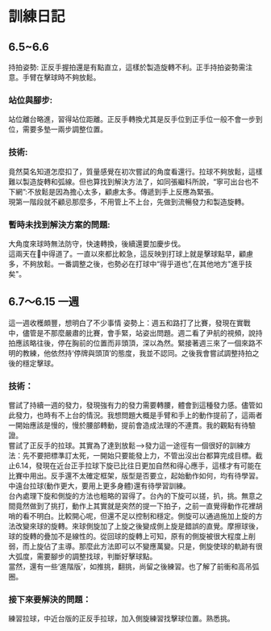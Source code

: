 # 訓練日記
## 6.5~6.6
持拍姿勢: 正反手握拍還是有點直立，這樣於製造旋轉不利。正手持拍姿勢需注意。手臂在擊球時不夠放鬆。
<br>
### 站位與腳步: 
站位離台略進，習得站位距離。正反手轉換尤其是反手位到正手位一般不會一步到位，需要多墊一兩步調整位置。
<br>
### 技術: 
竟然莫名知道怎麼扣了，質量感覺在初次嘗試的角度看還行。拉球不夠放鬆，這樣難以製造旋轉和弧線。但也算找到解決方法了，如同張繼科所說，“寧可出台也不下網”:不放鬆是因為擔心太多，顧慮太多。傳遞到手上反應為緊張。
<br>
現第一階段就不顧忌那麼多，不用管上不上台，先做到流暢發力和製造旋轉。
<br>
### 暫時未找到解決方案的問題: 
大角度來球時無法防守，快速轉換，後續還要加慶步伐。
<br>
這兩天在🏓️中得道了。一直以來都比較急，這反映到打球上就是擊球點早，顧慮多，不夠放鬆。一番調整之後，也勢必在打球中“得乎道也”,在其他地方"進乎技矣"。

## 6.7～6.15 一週
這一週收穫頗豐，想明白了不少事情
姿勢上：週五和路打了比賽，發現在實戰中，儘管是不那麼嚴肅的比賽，會手緊，站姿出問題。週二看了尹航的視頻，說持拍應該略往後，停在胸前的位置而非頭頂，深以為然。緊接著週三來了一個來路不明的教練，他依然持‘停牌與頭頂’的態度，我並不認同。之後我會嘗試調整持拍之後的穩定擊球。
<br>
### 技術：
嘗試了持續一週的發力，發現強有力的發力需要轉腰，體會到這種發力感。儘管如此發力，也時有不上台的情況。我想問題大概是手臂和手上的動作提前了，這兩者一開始應該是慢的，慢於腰部轉動，提前會造成法理的不連貫。我的觀點有待驗證。
<br>
嘗試了正反手的拉球。其實為了達到放鬆-->發力這一途徑有一個很好的訓練方法：先不要把標準訂太死，一開始只要能發上力，不管出沒出台都算完成目標。截止6.14，發現在近台正手拉球下旋已比往日更加自然和得心應手，這樣才有可能在比賽中用出。反手還不太確定框架，版型是否要立，起始動作如何，均有待學習。中遠台拉球(動作更大，要用上更多身體)還有待學習訓練。
<br> 
台內處理下旋和側旋的方法也粗略的習得了。台內的下旋可以搓，扒，挑。無意之間竟然做到了挑打，動作上其實就是突然的提一下拍子，之前一直覺得動作花裡胡哨的看不明白。比較開心呢，但還不足以控制和穩定。側旋可以通過施加上旋的方法改變來球的旋轉。來球側旋加了上旋之後變成側上旋是錯誤的直覺。摩擦球後，球的旋轉的疊加不是線性的。從回球的旋轉上可知，原有的側旋被很大程度上削弱，而上旋佔了主導。那麼此方法即可以不變應萬變。只是，側旋使球的軌跡有很大弧度，需要腳步的調整找球，判斷好擊球點。
<br> 
當然，還有一些‘進階版’，如推挑，翻挑，尚留之後練習。也了解了前衝和高吊弧圈。
<br>
### 接下來要解決的問題：
練習拉球，中近台版的正反手拉球，加入側旋練習找擊球位置。熟悉挑。
